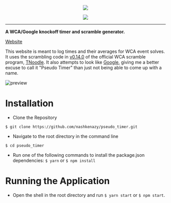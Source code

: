 <p align="center">
    <img src="https://user-images.githubusercontent.com/34195263/72671398-6e1b9800-39fe-11ea-8d85-87909d1813bb.png"/>
</p>

<p align="center">
  <img src="https://img.shields.io/badge/React-Web-%2361DAFB?logo=react" />
  </p>

***

**A WCA/Google knockoff timer and scramble generator.**

[Website](https://pseudotimer.netlify.com/)

This website is meant to log times and their averages for WCA event solves. It uses the scrambling code in [v0.14.0](https://github.com/thewca/tnoodle/releases/tag/v0.14.0) of the official WCA scramble program, [TNoodle](https://github.com/thewca/tnoodle). It also attempts to look like [Google](https://www.google.com/), giving me a better excuse to call it "Pseudo Timer" than just not being able to come up with a name.

![preview](https://user-images.githubusercontent.com/34195263/72671648-5d6d2100-3a02-11ea-999b-13ee43c0ce8d.png)

# Installation

*   Clone the Repository

```
$ git clone https://github.com/nashkenazy/pseudo_timer.git
```

*   Navigate to the root directory in the command line

```
$ cd pseudo_timer
```

*   Run one of the following commands to install the package.json dependencies:
    `$ yarn` or `$ npm install`

# Running the Application


*   Open the shell in the root directory and run `$ yarn start` or `$ npm start`.

